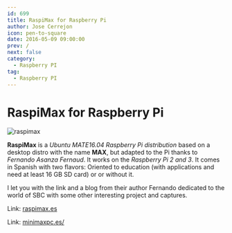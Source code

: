 ```yaml
---
id: 699
title: RaspiMax for Raspberry Pi
author: Jose Cerrejon
icon: pen-to-square
date: 2016-05-09 09:00:00
prev: /
next: false
category:
  - Raspberry PI
tag:
  - Raspberry PI
---
```


# RaspiMax for Raspberry Pi

![raspimax](/images/2016/05/raspimax.png)

**RaspiMax** is a *Ubuntu MATE16.04 Raspberry Pi distribution* based on a desktop distro with the name **MAX**, but adapted to the Pi thanks to *Fernando Asanza Fernaud*. It works on the *Raspberry Pi 2 and 3*. It comes in Spanish with two flavors: Oriented to education (with applications and need at least 16 GB SD card) or or without it.

I let you with the link and a blog from their author Fernando dedicated to the world of SBC with some other interesting project and captures.

Link: [raspimax.es](http://raspimax.es)

Link: [minimaxpc.es/](http://minimaxpc.es/)